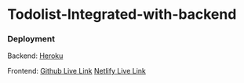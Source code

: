 # Todolist-Integrated-with-backend

### Deployment
Backend:
[Heroku](https://polar-woodland-07461.herokuapp.com/)

Frontend:
[Github Live Link](https://pawan43563.github.io/Todolist-Frontend-/)
[Netlify Live Link](https://naughty-minsky-ced17d.netlify.app/)
